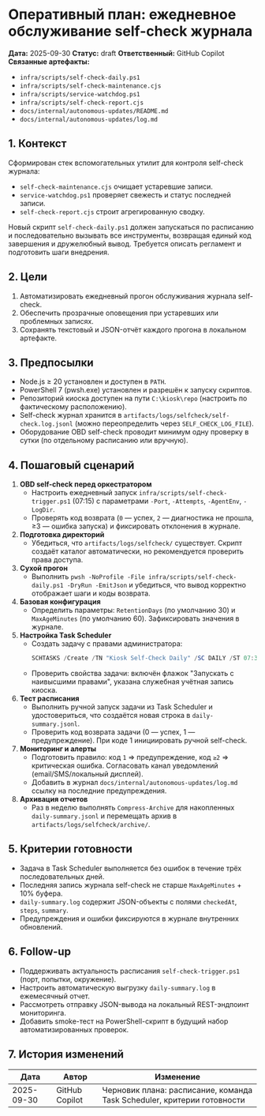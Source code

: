 # Оперативный план: ежедневное обслуживание self-check журнала

**Дата:** 2025-09-30
**Статус:** draft
**Ответственный:** GitHub Copilot
**Связанные артефакты:**
- `infra/scripts/self-check-daily.ps1`
- `infra/scripts/self-check-maintenance.cjs`
- `infra/scripts/service-watchdog.ps1`
- `infra/scripts/self-check-report.cjs`
- `docs/internal/autonomous-updates/README.md`
- `docs/internal/autonomous-updates/log.md`

## 1. Контекст

Сформирован стек вспомогательных утилит для контроля self-check журнала:
- `self-check-maintenance.cjs` очищает устаревшие записи.
- `service-watchdog.ps1` проверяет свежесть и статус последней записи.
- `self-check-report.cjs` строит агрегированную сводку.

Новый скрипт `self-check-daily.ps1` должен запускаться по расписанию и последовательно вызывать все инструменты, возвращая единый код завершения и дружелюбный вывод. Требуется описать регламент и подготовить шаги внедрения.

## 2. Цели

1. Автоматизировать ежедневный прогон обслуживания журнала self-check.
2. Обеспечить прозрачные оповещения при устаревших или проблемных записях.
3. Сохранять текстовый и JSON-отчёт каждого прогона в локальном артефакте.

## 3. Предпосылки

- Node.js ≥ 20 установлен и доступен в `PATH`.
- PowerShell 7 (pwsh.exe) установлен и разрешён к запуску скриптов.
- Репозиторий киоска доступен на пути `C:\kiosk\repo` (настроить по фактическому расположению).
- Self-check журнал хранится в `artifacts/logs/selfcheck/self-check.log.jsonl` (можно переопределить через `SELF_CHECK_LOG_FILE`).
- Оборудование OBD self-check проводит минимум одну проверку в сутки (по отдельному расписанию или вручную).

## 4. Пошаговый сценарий

1. **OBD self-check перед оркестратором**
   - Настроить ежедневный запуск `infra/scripts/self-check-trigger.ps1` (07:15) с параметрами `-Port`, `-Attempts`, `-AgentEnv`, `-LogDir`.
   - Проверять код возврата (`0` — успех, `2` — диагностика не прошла, ≥3 — ошибка запуска) и фиксировать отклонения в журнале.
2. **Подготовка директорий**
   - Убедиться, что `artifacts/logs/selfcheck/` существует. Скрипт создаёт каталог автоматически, но рекомендуется проверить права доступа.
3. **Сухой прогон**
   - Выполнить `pwsh -NoProfile -File infra/scripts/self-check-daily.ps1 -DryRun -EmitJson` и убедиться, что вывод корректно отображает шаги и коды возврата.
4. **Базовая конфигурация**
   - Определить параметры: `RetentionDays` (по умолчанию 30) и `MaxAgeMinutes` (по умолчанию 60). Зафиксировать значения в журнале.
5. **Настройка Task Scheduler**
   - Создать задачу с правами администратора:
       ```powershell
       SCHTASKS /Create /TN "Kiosk Self-Check Daily" /SC DAILY /ST 07:30 /RL HIGHEST /TR "pwsh -NoProfile -ExecutionPolicy Bypass -File `"C:\\kiosk\\repo\\infra\\scripts\\self-check-daily.ps1`" -Quiet -EmitJson -SummaryFile `"C:\\kiosk\\repo\\artifacts\\logs\\selfcheck\\daily-summary.jsonl`""
       ```
   - Проверить свойства задачи: включён флажок "Запускать с наивысшими правами", указана служебная учётная запись киоска.
6. **Тест расписания**
   - Выполнить ручной запуск задачи из Task Scheduler и удостовериться, что создаётся новая строка в `daily-summary.jsonl`.
   - Проверить код возврата задачи (0 — успех, 1 — предупреждение). При коде 1 инициировать ручной self-check.
7. **Мониторинг и алерты**
   - Подготовить правило: код `1` => предупреждение, код `≥2` => критическая ошибка. Согласовать канал уведомлений (email/SMS/локальный дисплей).
   - Добавить в журнал `docs/internal/autonomous-updates/log.md` ссылку на последние предупреждения.
8. **Архивация отчетов**
   - Раз в неделю выполнять `Compress-Archive` для накопленных `daily-summary.jsonl` и перемещать архив в `artifacts/logs/selfcheck/archive/`.

## 5. Критерии готовности

- Задача в Task Scheduler выполняется без ошибок в течение трёх последовательных дней.
- Последняя запись журнала self-check не старше `MaxAgeMinutes` + 10% буфера.
- `daily-summary.log` содержит JSON-объекты с полями `checkedAt`, `steps`, `summary`.
- Предупреждения и ошибки фиксируются в журнале внутренних обновлений.

## 6. Follow-up

- Поддерживать актуальность расписания `self-check-trigger.ps1` (порт, попытки, окружение).
- Настроить автоматическую выгрузку `daily-summary.log` в ежемесячный отчет.
- Рассмотреть отправку JSON-вывода на локальный REST-эндпоинт мониторинга.
- Добавить smoke-тест на PowerShell-скрипт в будущий набор автоматизированных проверок.

## 7. История изменений

| Дата | Автор | Изменение |
| --- | --- | --- |
| 2025-09-30 | GitHub Copilot | Черновик плана: расписание, команда Task Scheduler, критерии готовности |
